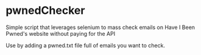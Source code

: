 # pwnedChecker
Simple script that leverages selenium to mass check emails on Have I Been Pwned's website without paying for the API

Use by adding a pwned.txt file full of emails you want to check.
